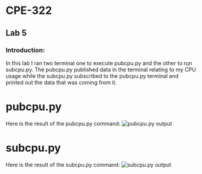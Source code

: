 # CPE-322
## Lab 5
### Introduction:
In this lab I ran two terminal one to execute pubcpu.py and the other to run subcpu.py. The pubcpu.py published data in the terminal relating to my CPU usage while the subcpu.py subscribed to the pubcpu.py terminal and printed out the data that was coming from it.
# pubcpu.py
Here is the result of the pubcpu.py command:
![pubcpu.py output]()
# subcpu.py
Here is the result of the subcpu.py command:
![subcpu.py output]()
